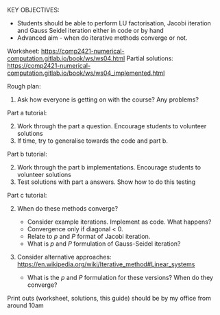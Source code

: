 KEY OBJECTIVES:

- Students should be able to perform LU factorisation, Jacobi iteration and Gauss Seidel iteration either in code or by hand
- Advanced aim - when do iterative methods converge or not. 

Worksheet:
https://comp2421-numerical-computation.gitlab.io/book/ws/ws04.html
Partial solutions:
https://comp2421-numerical-computation.gitlab.io/book/ws/ws04_implemented.html

Rough plan:

1. Ask how everyone is getting on with the course? Any problems?

Part a tutorial:

2. Work through the part a question. Encourage students to volunteer solutions
3. If time, try to generalise towards the code and part b.

Part b tutorial:

2. Work through the part b implementations. Encourage students to volunteer solutions
3. Test solutions with part a answers. Show how to do this testing

Part c tutorial:

2. When do these methods converge?

    - Consider example iterations. Implement as code. What happens?
    - Convergence only if diagonal < 0.
    - Relate to $p$ and $P$ format of Jacobi iteration.
    - What is $p$ and $P$ formulation of Gauss-Seidel iteration?

3. Consider alternative approaches: https://en.wikipedia.org/wiki/Iterative_method#Linear_systems

    - What is the $p$ and $P$ formulation for these versions? When do they converge?

Print outs (worksheet, solutions, this guide) should be by my office from around 10am
